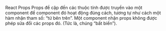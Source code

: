React Props
Props đề cập đến các thuộc tính được truyền vào một component để component đó hoạt động đúng cách, 
tương tự như cách một hàm nhận tham số: “từ bên trên”. 
Một component nhận props không được phép sửa đổi các props đó. (Tức là, chúng “bất biến”).